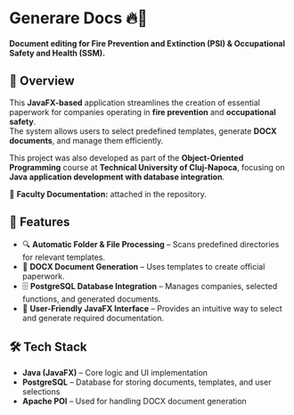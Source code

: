 # **Generare Docs** 🔥📄  
**Document editing for Fire Prevention and Extinction (PSI) & Occupational Safety and Health (SSM).**  

## 📌 **Overview**  
This **JavaFX-based** application streamlines the creation of essential paperwork for companies operating in **fire prevention** and **occupational safety**.  
The system allows users to select predefined templates, generate **DOCX documents**, and manage them efficiently. 

This project was also developed as part of the **Object-Oriented Programming** course at **Technical University of Cluj-Napoca**, focusing on **Java application development with database integration**.  

📄 **Faculty Documentation:** attached in the repository.

## 🚀 **Features**  
- 🔍 **Automatic Folder & File Processing** – Scans predefined directories for relevant templates.  
- 📑 **DOCX Document Generation** – Uses templates to create official paperwork.  
- 🗄 **PostgreSQL Database Integration** – Manages companies, selected functions, and generated documents.  
- 🎯 **User-Friendly JavaFX Interface** – Provides an intuitive way to select and generate required documentation.  

## 🛠️ **Tech Stack**  
- **Java (JavaFX)** – Core logic and UI implementation  
- **PostgreSQL** – Database for storing documents, templates, and user selections  
- **Apache POI** – Used for handling DOCX document generation  

